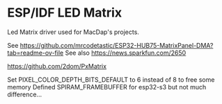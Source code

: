 # ESP/IDF LED Matrix

Led Matrix driver used for MacDap's projects.

See https://github.com/mrcodetastic/ESP32-HUB75-MatrixPanel-DMA?tab=readme-ov-file
See also https://news.sparkfun.com/2650

https://github.com/2dom/PxMatrix


Set PIXEL_COLOR_DEPTH_BITS_DEFAULT to 6 instead of 8 to free some memory
Defined SPIRAM_FRAMEBUFFER for esp32-s3 but not much difference...
